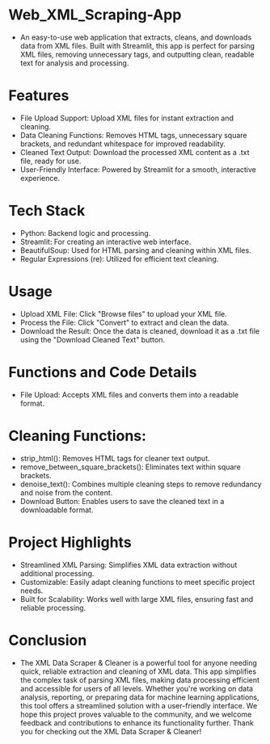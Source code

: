 # Web_XML_Scraping-App 
- An easy-to-use web application that extracts, cleans, and downloads data from XML files. Built with Streamlit, this app is perfect for parsing XML files, removing unnecessary tags, and outputting clean, readable text for analysis and processing.

# Features
- File Upload Support: Upload XML files for instant extraction and cleaning.
- Data Cleaning Functions: Removes HTML tags, unnecessary square brackets, and redundant whitespace for improved readability.
- Cleaned Text Output: Download the processed XML content as a .txt file, ready for use.
- User-Friendly Interface: Powered by Streamlit for a smooth, interactive experience.
# Tech Stack
- Python: Backend logic and processing.
- Streamlit: For creating an interactive web interface.
- BeautifulSoup: Used for HTML parsing and cleaning within XML files.
- Regular Expressions (re): Utilized for efficient text cleaning.

# Usage
- Upload XML File: Click "Browse files" to upload your XML file.
- Process the File: Click "Convert" to extract and clean the data.
- Download the Result: Once the data is cleaned, download it as a .txt file using the "Download Cleaned Text" button.
# Functions and Code Details
- File Upload: Accepts XML files and converts them into a readable format.
# Cleaning Functions:
- strip_html(): Removes HTML tags for cleaner text output.
- remove_between_square_brackets(): Eliminates text within square brackets.
- denoise_text(): Combines multiple cleaning steps to remove redundancy and noise from the content.
- Download Button: Enables users to save the cleaned text in a downloadable format.
# Project Highlights
- Streamlined XML Parsing: Simplifies XML data extraction without additional processing.
- Customizable: Easily adapt cleaning functions to meet specific project needs.
- Built for Scalability: Works well with large XML files, ensuring fast and reliable processing.
# Conclusion
- The XML Data Scraper & Cleaner is a powerful tool for anyone needing quick, reliable extraction and cleaning of XML data. This app simplifies the complex task of parsing XML files, making data processing efficient and accessible for users of all levels. Whether you're working on data analysis, reporting, or preparing data for machine learning applications, this tool offers a streamlined solution with a user-friendly interface. We hope this project proves valuable to the community, and we welcome feedback and contributions to enhance its functionality further. Thank you for checking out the XML Data Scraper & Cleaner!
